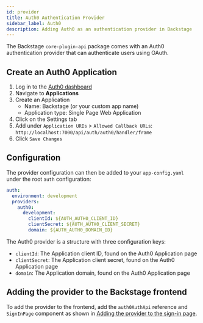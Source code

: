 ```yaml
---
id: provider
title: Auth0 Authentication Provider
sidebar_label: Auth0
description: Adding Auth0 as an authentication provider in Backstage
---
```


The Backstage `core-plugin-api` package comes with an Auth0 authentication
provider that can authenticate users using OAuth.

## Create an Auth0 Application

1. Log in to the [Auth0 dashboard](https://manage.auth0.com/dashboard/)
2. Navigate to **Applications**
3. Create an Application
   - Name: Backstage (or your custom app name)
   - Application type: Single Page Web Application
4. Click on the Settings tab
5. Add under `Application URIs` > `Allowed Callback URLs`:
   `http://localhost:7000/api/auth/auth0/handler/frame`
6. Click `Save Changes`

## Configuration

The provider configuration can then be added to your `app-config.yaml` under the
root `auth` configuration:

```yaml
auth:
  environment: development
  providers:
    auth0:
      development:
        clientId: ${AUTH_AUTH0_CLIENT_ID}
        clientSecret: ${AUTH_AUTH0_CLIENT_SECRET}
        domain: ${AUTH_AUTH0_DOMAIN_ID}
```

The Auth0 provider is a structure with three configuration keys:

- `clientId`: The Application client ID, found on the Auth0 Application page
- `clientSecret`: The Application client secret, found on the Auth0 Application
  page
- `domain`: The Application domain, found on the Auth0 Application page

## Adding the provider to the Backstage frontend

To add the provider to the frontend, add the `auth0AuthApi` reference and
`SignInPage` component as shown in
[Adding the provider to the sign-in page](../index.md#adding-the-provider-to-the-sign-in-page).

